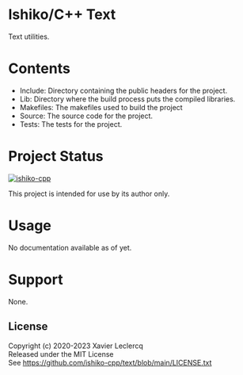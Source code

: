 # Ishiko/C++ Text

Text utilities.

# Contents

- Include: Directory containing the public headers for the project.
- Lib: Directory where the build process puts the compiled libraries.
- Makefiles: The makefiles used to build the project
- Source: The source code for the project.
- Tests: The tests for the project.

# Project Status

[![ishiko-cpp](https://circleci.com/gh/ishiko-cpp/text.svg?style=shield)](https://circleci.com/gh/ishiko-cpp/text)

This project is intended for use by its author only.

# Usage

No documentation available as of yet.

# Support

None.


## License

Copyright (c) 2020-2023 Xavier Leclercq\
Released under the MIT License\
See https://github.com/ishiko-cpp/text/blob/main/LICENSE.txt
